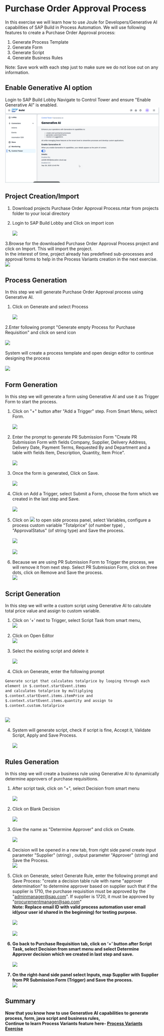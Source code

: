 # Purchase Order Approval Process 

In this exercise we will learn how to use Joule for Developers/Generative AI capabilities of SAP Build in Process Automation. We will use following features to create a Purchase Order Approval process:

1. Generate Process Template<br>
2. Generate Form<br>
3. Generate Script<br>
4. Generate Business Rules<br>

Note: Save work with each step just to make sure we do not lose out on any information.

## Enable Generative AI option

Login to SAP Build Lobby Navigate to Control Tower and ensure "Enable Generative AI" is enabled.
<br>![](/Workshops/BTPInnovation_Day/BTP_Innovation_Day_2025/exercises/ex0/images/GenAI.png)

## Project Creation/Import

1. Download projects Purchase Order Approval Process.mtar from projects folder to your local directory <br>
   
2. Login to SAP Build Lobby and Click on import icon<br>
<br>![](/exercises/ex0/images/Import.png)

3.Browse for the downloaded Purchase Order Approval Process project and click on Import. This will import the project.<br>
In the interest of time, project already has predefined sub-processes and approval forms to help in the Process Variants creation in the next exercise.
<br>![](/exercises/ex0/images/Browse_Project_Import.png)

## Process Generation

In this step we will generate Purchase Order Approval process using Generative AI.

1. Click on Generate and select Process<br>
<br>![](/exercises/ex0/images/GenProc.png)

2.Enter following prompt "Generate empty Process for Purchase Requisition" and click on send icon<br>
<br>![](/exercises/ex0/images/GenProcPromt.png)

 System will create a process template and open design editor to continue designing the process<br>
 <br>![](/exercises/ex0/images/ProcTemp.png)

## Form Generation

In this step we will generate a form using Generative AI and use it as Trigger Form to start the process.

1. Click on "+" button after "Add a Trigger" step. From Smart Menu, select Form.<br>
<br>![](/exercises/ex0/images/Form.png)

2.	Enter the prompt to generate PR Submission Form "Create PR Submission Form with fields Company, Supplier, Delivery Address, Delivery Date, Payment Terms, Requested By and Department and a table with fields Item, Description, Quantity, Item Price".<br>
<br>![](/exercises/ex0/images/PRSubForm.png)

3. Once the form is generated, Click on Save.<br>
<br>![](/exercises/ex0/images/Save.png)

4. Click on Add a Trigger, select Submit a Form, choose the form which we created in the last step and Save.<br>
<br>![](/exercises/ex0/images/Trigger.png)

5. Click on ![](/exercises/ex0/images/Arrow.png) to open side process panel, select Variables, configure a process custom variable "Totalprice" (of number type) , "ApprovalStatus" (of string type) and Save the process.<br>
<br>![](/exercises/ex0/images/CustomVar.png)<br>
<br>![](/exercises/ex0/images/CustomVariables_Configure.png)

7. Because we are using PR Submission Form to Trigger the process, we will remove it from next step. Select PR Submission Form, click on three dots, click on Remove and Save the process.
<br>![](/exercises/ex0/images/RemoveForm.png)
   
## Script Generation

In this step we will write a custom script using Generative AI to calculate total price value and assign to custom variable.

1. Click on ‘+’ next to Trigger, select Script Task from smart menu,
<br>![](/exercises/ex0/images/AddScriptTask.png)

2. Click on Open Editor
<br>![](/exercises/ex0/images/OpenEditor.png)

3. Select the existing script and delete it<br>
<br>![](/exercises/ex0/images/DeleteScript.png)

3. Click on Generate, enter the following prompt <br>
``` script
Generate script that calculates totalprice by looping through each element in $.context.startEvent.items
and calculates totalprice by multiplying $.context.startEvent.items.itemPrice and $.context.startEvent.items.quantity and assign to $.context.custom.totalprice
``` 
<br>![](/exercises/ex0/images/GenScript.png)

4. System will generate script, check if script is fine, Accept it, Validate Script, Apply and Save Process.<br>
<br>![](/exercises/ex0/images/Script.png)

 ## Rules Generation
 
 In this step we will create a business rule using Generative AI to dynamically determine approvers of purchase requisitions.

 1. After script task, click on "+", select Decision from smart menu<br>
 <br>![](/exercises/ex0/images/Decision.png)
   
 2. Click on Blank Decision<br>
 <br>![](/exercises/ex0/images/BlankDec.png) 
   
 3. Give the name as "Determine Approver" and click on Create.<BR>
 <br>![](/exercises/ex0/images/CreateDec.png)

 4. Decision will be opened in a new tab, from right side panel create input parameter "Supplier" (string) , output parameter "Approver" (string) and Save the Process.
 <br>![](/exercises/ex0/images/DeterApp.png)
 
 5. Click on Generate, select Generate Rule, enter the following prompt and Save Process:
"create a decision table rule with name "approver determination" to determine approver based on supplier such that if the supplier is 1710, the purchase requisition must be approved by the "adminmanager@sap.com". If supplier is 1720, it must be approved by "procurementmanager@sap.com"<br>
<b>Note: Replace email ID with valid process automation user email id(your user id shared in the beginning) for testing purpose.<br>
<br>![](/exercises/ex0/images/RulePrompt.png)<br>
<br>![](/exercises/ex0/images/DecisionTable.png)

6. Go back to Purchase Requisition tab, click on ‘+’ button after Script Task, select Decision from smart menu and select Determine Approver decision which we created in last step and save.<br>
<br>![](/exercises/ex0/images/AvailableDec.png)

7. On the right-hand side panel select Inputs, map Supplier with Supplier from PR Submission Form (Trigger) and Save the process.
<br>![](/exercises/ex0/images/MapInput.png)

## Summary

Now that you know how to use Generative AI capabilities to generate process, form, java script and business rules,  
Continue to learn Process Variants feature here- [Process Variants Exercise](../ex1/README.md)
